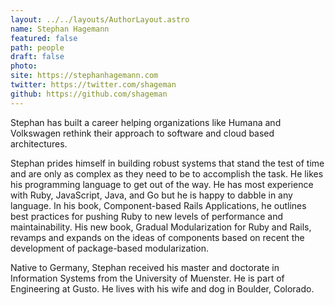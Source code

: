 ```yaml
---
layout: ../../layouts/AuthorLayout.astro
name: Stephan Hagemann
featured: false
path: people
draft: false
photo: 
site: https://stephanhagemann.com
twitter: https://twitter.com/shageman
github: https://github.com/shageman
---
```


Stephan has built a career helping organizations like Humana and Volkswagen rethink their approach to software and cloud based architectures.

Stephan prides himself in building robust systems that stand the test of time and are only as complex as they need to be to accomplish the task. He likes his programming language to get out of the way. He has most experience with Ruby, JavaScript, Java, and Go but he is happy to dabble in any language. In his book, Component-based Rails Applications, he outlines best practices for pushing Ruby to new levels of performance and maintainability. His new book, Gradual Modularization for Ruby and Rails, revamps and expands on the ideas of components based on recent the development of package-based modularization.

Native to Germany, Stephan received his master and doctorate in Information Systems from the University of Muenster. He is part of Engineering at Gusto. He lives with his wife and dog in Boulder, Colorado.